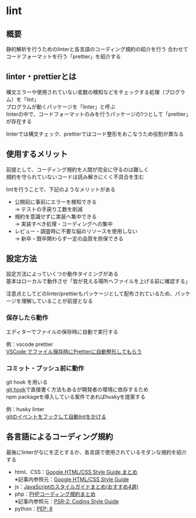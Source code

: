 # lint

## 概要

静的解析を行うためのlinterと各言語のコーディング規約の紹介を行う
合わせてコードフォーマットを行う「prettier」を紹介する

## linter・prettierとは

構文エラーや使用されていない変数の検知などをチェックする処理（プログラム）を「lint」  
プログラムが動くパッケージを「linter」と呼ぶ  
linterの中で、コードフォーマットのみを行うパッケージの1つとして「prettier」が存在する

linterでは構文チェック、prettierではコード整形をおこなうため役割が異なる

## 使用するメリット

前提として、コーディング規約を人間が完全に守るのは難しく  
規約を守られていないコードは読み解きにくく不具合を生む

lintを行うことで、下記のようなメリットがある

- 公開前に事前にエラーを検知できる  
→ テストの手戻り工数を削減
- 規約を意識せずに実装へ集中できる  
→ 実装すべき処理・コーディングへの集中
- レビュー・調査時に不要な脳のリソースを使用しない  
→ 新卒・既卒関わらず一定の品質を担保できる

## 設定方法

設定方法によっていくつか動作タイミングがある  
基本はローカルで動作させ「皆が見える場所へファイルを上げる前に確認する」

注意点としてどのlinter/prettierもパッケージとして配布されているため、パッケージを理解していることが前提となる

### 保存したら動作

エディターでファイルの保存時に自動で実行する

例：vscode prettier  
[VSCode でファイル保存時にPrettierに自動整形してもらう](https://qiita.com/ezawa800/items/e6352948b654ba5981cf)

### コミット・プッシュ前に動作

git hook を用いる  
[git hook](https://git-scm.com/book/ja/v2/Git-%E3%81%AE%E3%82%AB%E3%82%B9%E3%82%BF%E3%83%9E%E3%82%A4%E3%82%BA-Git-%E3%83%95%E3%83%83%E3%82%AF)で直接書く方法もあるが開発者の環境に依存するため  
npm packageを導入している案件であればhuskyを提案する

例：husky linter  
[gitのイベントをフックして自動lintをかける](https://qiita.com/daisukeoda/items/3b9a31b235e9fd5393c8)

## 各言語によるコーディング規約

最後にlinterがなにを正とするか、各言語で使用されているモダンな規約を紹介する

- html、CSS：[Google HTML/CSS Style Guide まとめ](https://qiita.com/Sugima/items/785644372397595644ba)  
※記事内参照元：[Google HTML/CSS Style Guide](https://google.github.io/styleguide/htmlcssguide.html)
- js：[JavaScriptのスタイルガイドまとめ(おすすめ4選)](https://qiita.com/takeharu/items/dee0972e5f39bfd4d7c8)
- php：[PHPコーディング規約まとめ](https://qiita.com/hshimo/items/04be1f432240c58300f4)  
※記事内参照元：[PSR-2: Coding Style Guide](https://www.php-fig.org/psr/psr-2/)
- python：[PEP: 8](https://pep8-ja.readthedocs.io/ja/latest/)
